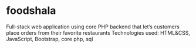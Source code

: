 # foodshala
Full-stack web application using core PHP backend that let’s customers place orders from their favorite restaurants
Technologies used: HTML&CSS, JavaScript, Bootstrap, core php, sql
